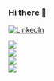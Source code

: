 ### Hi there 👋

<a href="https://www.linkedin.com/in/liwamtesfazion/"><img alt="LinkedIn" src="https://img.shields.io/badge/linkedin%20-%230077B5.svg?&style=for-the-badge&logo=linkedin&logoColor=white"/></a>


<a href="https://github.com/lytesfazion">
  <img align="center" src="https://github-readme-streak-stats.herokuapp.com/?user=lytesfazion&theme=material-palenight" />
</a><br>
<a href="https://github.com/lytesfazion">
  <img align="center" src="https://github-readme-stats.vercel.app/api?username=lytesfazion&show_icons=true&theme=material-palenight" />
</a><br>
<a href="https://github.com/lytesfazion">
  <img align="center" src="https://github-readme-stats.vercel.app/api/top-langs/?username=lytesfazion&layout=compact&theme=material-palenight" />
</a><br>

<img src="/Users/liwamtesfazion/Downloads/lytesfazion-2021-page-1.gif"/>


<!--
**lytesfazion/lytesfazion** is a ✨ _special_ ✨ repository because its `README.md` (this file) appears on your GitHub profile.

Here are some ideas to get you started:

- 🔭 I’m currently working on ...
- 🌱 I’m currently learning ...
- 👯 I’m looking to collaborate on ...
- 🤔 I’m looking for help with ...
- 💬 Ask me about ...
- 📫 How to reach me: ...
- 😄 Pronouns: ...
- ⚡ Fun fact: ...
-->
